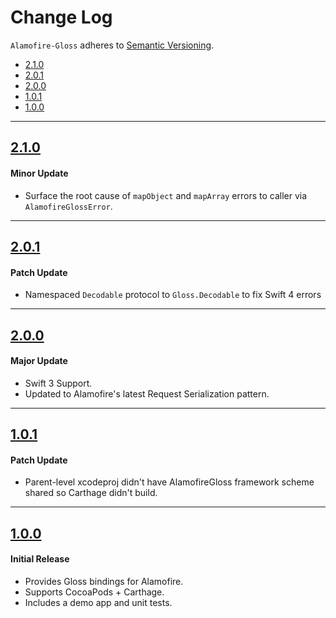 # Change Log
`Alamofire-Gloss` adheres to [Semantic Versioning](http://semver.org/).

- [2.1.0](#210)
- [2.0.1](#201)
- [2.0.0](#200)
- [1.0.1](#101)
- [1.0.0](#100)

---

## [2.1.0](https://github.com/spxrogers/Alamofire-Gloss/releases/tag/2.1.0)

#### Minor Update
- Surface the root cause of `mapObject` and `mapArray` errors to caller via `AlamofireGlossError`.

---

## [2.0.1](https://github.com/spxrogers/Alamofire-Gloss/releases/tag/2.0.1)

#### Patch Update
- Namespaced `Decodable` protocol to `Gloss.Decodable` to fix Swift 4 errors

---

## [2.0.0](https://github.com/spxrogers/Alamofire-Gloss/releases/tag/2.0.0)

#### Major Update
- Swift 3 Support.
- Updated to Alamofire's latest Request Serialization pattern.

---

## [1.0.1](https://github.com/spxrogers/Alamofire-Gloss/releases/tag/1.0.1)

#### Patch Update
- Parent-level xcodeproj didn't have AlamofireGloss framework scheme shared so Carthage didn't build.

---

## [1.0.0](https://github.com/spxrogers/Alamofire-Gloss/releases/tag/1.0.0)

#### Initial Release
- Provides Gloss bindings for Alamofire.
- Supports CocoaPods + Carthage.
- Includes a demo app and unit tests.


